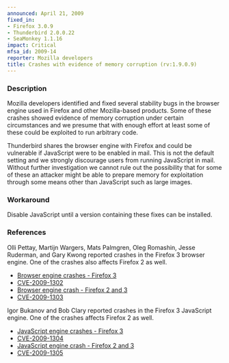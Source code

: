 ```yaml
---
announced: April 21, 2009
fixed_in:
- Firefox 3.0.9
- Thunderbird 2.0.0.22
- SeaMonkey 1.1.16
impact: Critical
mfsa_id: 2009-14
reporter: Mozilla developers
title: Crashes with evidence of memory corruption (rv:1.9.0.9)
---
```


<h3>Description</h3>

<p>Mozilla developers identified and fixed several stability bugs in
the browser engine used in Firefox and other Mozilla-based
products. Some of these crashes showed evidence of memory corruption
under certain circumstances and we presume that with enough effort at
least some of these could be exploited to run arbitrary code.</p>

<p class="note">Thunderbird shares the browser engine with Firefox and
could be vulnerable if JavaScript were to be enabled in mail. This is
not the default setting and we strongly discourage users from running
JavaScript in mail. Without further investigation we cannot rule out
the possibility that for some of these an attacker might be able to
prepare memory for exploitation through some means other than
JavaScript such as large images.</p>

<h3>Workaround</h3>

<p>Disable JavaScript until a version containing these fixes can be
installed.</p>

<h3>References</h3>

<p>Olli Pettay, Martijn Wargers, Mats Palmgren, Oleg Romashin, Jesse
Ruderman, and Gary Kwong reported crashes in the Firefox 3 browser engine.
One of the crashes also affects Firefox 2 as well.  </p>

<ul>
  <li><a href="https://bugzilla.mozilla.org/buglist.cgi?bug_id=462517,454276,477775,483444,461053,467881,432114,428113,431260">Browser engine crashes - Firefox 3</a></li>
  <li><a class="ex-ref" href="http://cve.mitre.org/cgi-bin/cvename.cgi?name=CVE-2009-1302">CVE-2009-1302</a></li>
  <li><a href="https://bugzilla.mozilla.org/show_bug.cgi?id=453736">Browser engine crash - Firefox 2 and 3</a></li>
  <li><a class="ex-ref" href="http://cve.mitre.org/cgi-bin/cvename.cgi?name=CVE-2009-1303">CVE-2009-1303</a></li>
</ul>

<p>Igor Bukanov and Bob Clary reported crashes in the Firefox 3 
JavaScript engine.  One of the crashes affects Firefox 2 as well.
</p>

<ul>
  <li><a href="https://bugzilla.mozilla.org/buglist.cgi?bug_id=475971,461158">JavaScript engine crashes - Firefox 3</a></li>
  <li><a class="ex-ref" href="http://cve.mitre.org/cgi-bin/cvename.cgi?name=CVE-2009-1304">CVE-2009-1304</a></li>
  <li><a href="https://bugzilla.mozilla.org/show_bug.cgi?id=476049">JavaScript engine crash - Firefox 2 and 3</a></li>
  <li><a class="ex-ref" href="http://cve.mitre.org/cgi-bin/cvename.cgi?name=CVE-2009-1305">CVE-2009-1305</a></li>
</ul>




